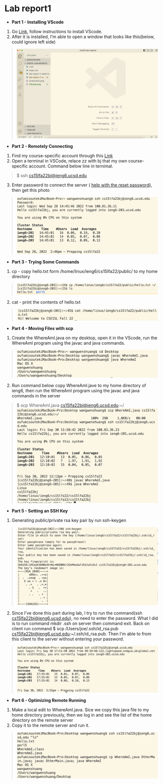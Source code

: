 # Lab report1

- **Part 1 - Installing VScode**
1. Go [Link](https://code.visualstudio.com/), follow instructions to install VScode. 
2. After it is installed, I'm able to open a window that looks like this(below, could ignore left side)
>![](VScode.png)

- **Part 2 - Remotely Connecting**
1. Find my course-specific account through this [Link](https://sdacs.ucsd.edu/~icc/index.php)
2. Open a terminal in VSCode, relace zz with bj that my own course-specific account. Command below line in ternimal.  
> $ ssh cs15lfa22bj@ieng6.ucsd.edu  
3. Enter password to connect the server ( [help with the reset password](https://docs.google.com/document/d/1hs7CyQeh-MdUfM9uv99i8tqfneos6Y8bDU0uhn1wqho/edit)), then get this photo 
>![](login.png)

- **Part 3 - Trying Some Commands**
1. cp - copy hello.txt form /home/linux/ieng6/cs15lfa22/public/ to my home directory
>![](Commands.png)
2. cat - print the contents of hello.txt
>![](cat.png)
- **Part 4 - Moving Files with scp**
1. Create the WhereAmI.java on my desktop, open it in the VScode, run the WhereAmI program using the javac and java commands.
> ![](WhereAmI.png)
2. Run command below copy WhereAmI.jave to my home directory of ieng6, then run the WhereAmI program using the javac and java commands in the server 
>$ scp WhereAmI.java cs15lfa22bj@ieng6.ucsd.edu:~/
> ![](server.png)
- **Part 5 - Setting an SSH Key**
1. Generating public/private rsa key pair by run ssh-keygen
> ![](password.png)
2. Since I've done this part during lab, I try to run the command(ssh cs15lfa22bj@ieng6.ucsd.edu), no need to enter the password. What I did is to run command mkdir .ssh on server then command exit. Back on client run command $ scp /Users/joe/.ssh/id_rsa.pub cs15lfa22bj@ieng6.ucsd.edu:~/.ssh/id_rsa.pub. Then I'm able to from this client to the server without entering your password.
> ![](nopassword.png)
- **Part 6 - Optimizing Remote Running**
1. Make a local edit to WhereAmI.java. Sice we copy this java file to my home directory previously, then we log in and see the list of the home directory on the remote server
2. Copy it to the remote server and run it.
> ![](part6.png)